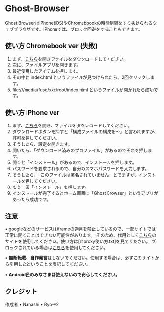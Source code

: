 # Ghost-Browser
Ghost BrowserはiPhone(iOS)やChromebbookの時間制限をすり抜けられるウェブブラウザです。iPhoneでは、ブロック回避をすることもできます。
## 使い方 Chromebook ver (失敗)
1. まず、[こちら](https://s.dyhack.net/gb-c)を開きファイルをダウンロードしてください。
2. 次に、ファイルアプリを開きます。
3. 最近使用したアイテムを押します。
4. その中に index.html というファイルが見つけられたら、2回クリックします。
5. file:///media/fuse/xxx/root/index.html というファイルが開かれたら成功です。
## 使い方 iPhone ver
1. まず、[こちら](https://s.dyhack.net/gb-i)を開き、ファイルをダウンロードしてください。
2. ダウンロードボタンを押すと「構成ファイルの構成を〜」と言われますが、許可を押してください。
3. そうしたら、設定を開きます。
4. 開いたら、「ダウンロード済みのプロファイル」があるのでそれを押します。
5. 開くと「インストール」があるので、インストールを押します。
6. パスワードを要求されるので、自分のスマホパスワードを入力します。
7. そうしたら、「このファイルは署名されていません」とでますが、インストールを押してください。
8. もう一回「インストール」を押します。
9. インストールが完了するとホーム画面に「Ghost Browser」というアプリがあったら成功です。
## 注意
• googleなどのサービスはiframeの適用を禁止しているので、一部サイトでは正常に開くことはできない可能性があります。
そのため、代用として[こちら](https://rh.dyhack.net/)のサイトを使用してください。使い方は[rhproxy使い方.txt]を見てください。
ブロックされている場合は[こちら](https://rhproxy.weborg.xyz)を使用してください。

• **無断転載、自作発言**はしないでください。使用する場合は、必ずこのサイトから引用したということを表記してください。

• **Android民のみなさまは使えないので安心してください。**
## クレジット
作成者
• Nanashi 
• Ryo-v2

